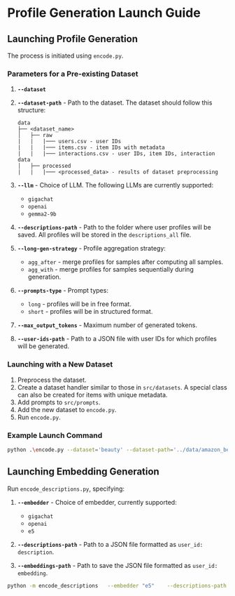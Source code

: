 # **Profile Generation Launch Guide**

## **Launching Profile Generation**
The process is initiated using `encode.py`.

### **Parameters for a Pre-existing Dataset**
1. **`--dataset`**  
2. **`--dataset-path`** - Path to the dataset. The dataset should follow this structure:

   ```
   data
   ├── <dataset_name>
   │   ├── raw
   |   |   |─── users.csv - user IDs
   |   |   |─── items.csv - item IDs with metadata
   |   |   |─── interactions.csv - user IDs, item IDs, interaction data
   │   ├── processed
   |   |   |─── <processed_data> - results of dataset preprocessing
   ```

3. **`--llm`** - Choice of LLM. The following LLMs are currently supported:
   - `gigachat`
   - `openai`
   - `gemma2-9b`

4. **`--descriptions-path`** - Path to the folder where user profiles will be saved. All profiles will be stored in the `descriptions_all` file.

5. **`--long-gen-strategy`** - Profile aggregation strategy:
   - `agg_after` - merge profiles for samples after computing all samples.
   - `agg_with` - merge profiles for samples sequentially during generation.

6. **`--prompts-type`** - Prompt types:
   - `long` - profiles will be in free format.
   - `short` - profiles will be in structured format.

7. **`--max_output_tokens`** - Maximum number of generated tokens.

8. **`--user-ids-path`** - Path to a JSON file with user IDs for which profiles will be generated.

### **Launching with a New Dataset**

1. Preprocess the dataset.
2. Create a dataset handler similar to those in `src/datasets`. A special class can also be created for items with unique metadata.
3. Add prompts to `src/prompts`.
4. Add the new dataset to `encode.py`.
5. Run `encode.py`.

### **Example Launch Command**

```bash
python .\encode.py --dataset='beauty' --dataset-path='../data/amazon_beauty' --llm='gigachat' --descriptions-path='./output' --long-gen-strategy="agg_after" --max_output_tokens=1000
```

## **Launching Embedding Generation**
Run `encode_descriptions.py`, specifying:

1. **`--embedder`** - Choice of embedder, currently supported:
   - `gigachat`
   - `openai`
   - `e5`

2. **`--descriptions-path`** - Path to a JSON file formatted as `user_id: description`.
3. **`--embeddings-path`** - Path to save the JSON file formatted as `user_id: embedding`.

```bash
python -m encode_descriptions   --embedder "e5"    --descriptions-path "data/kion_en/descriptions.json"     --embeddings-path "data/kion_en/embeddings/embeddings.json"
